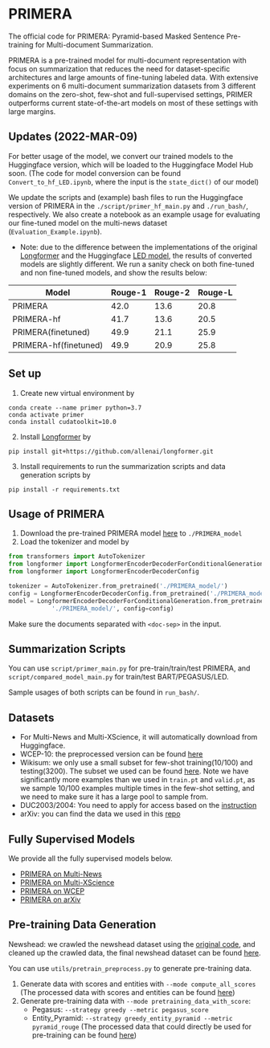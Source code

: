 # PRIMERA
The official code for PRIMERA: Pyramid-based Masked Sentence Pre-training for Multi-document Summarization. 

PRIMERA is a pre-trained model for multi-document representation with focus on summarization that reduces the need for dataset-specific architectures and large amounts of fine-tuning labeled data. With extensive experiments on 6 multi-document summarization datasets from 3 different domains on the zero-shot, few-shot and full-supervised settings, PRIMER outperforms  current state-of-the-art models on most of these settings with large margins.
## Updates (2022-MAR-09)
For better usage of the model, we convert our trained models to the Huggingface version, which will be loaded to the Huggingface Model Hub soon. (The code for model conversion can be found `Convert_to_hf_LED.ipynb`, where the input is the `state_dict()` of our model)

We update the scripts and (example) bash files to run the Huggingface version of PRIMERA in the `./script/primer_hf_main.py` and `./run_bash/`, respectively. We also create a notebook as an example usage for evaluating our fine-tuned model on the multi-news dataset (`Evaluation_Example.ipynb`).

* Note: due to the difference between the implementations of the original [Longformer](https://github.com/allenai/longformer) and the Huggingface [LED model](https://huggingface.co/docs/transformers/model_doc/led), the results of converted models are slightly different. We run a sanity check on both fine-tuned and non fine-tuned models, and show the results below:

| Model | Rouge-1 | Rouge-2 | Rouge-L |
| --- | ----------- |----------- |----------- |
| PRIMERA | 42.0 | 13.6 | 20.8| 
| PRIMERA-hf | 41.7 |13.6 | 20.5|
| PRIMERA(finetuned) | 49.9 | 21.1 | 25.9|
| PRIMERA-hf(finetuned) | 49.9 | 20.9 | 25.8|

## Set up
1. Create new virtual environment by
```
conda create --name primer python=3.7
conda activate primer
conda install cudatoolkit=10.0
```
2. Install [Longformer](https://github.com/allenai/longformer) by 
```
pip install git+https://github.com/allenai/longformer.git
```
3. Install requirements to run the summarization scripts and data generation scripts by 
```
pip install -r requirements.txt
```

## Usage of PRIMERA
1. Download the pre-trained PRIMERA model [here](https://storage.googleapis.com/primer_summ/PRIMER-large.tar.gz) to `./PRIMERA_model`
2. Load the tokenizer and model by
```python
from transformers import AutoTokenizer
from longformer import LongformerEncoderDecoderForConditionalGeneration
from longformer import LongformerEncoderDecoderConfig

tokenizer = AutoTokenizer.from_pretrained('./PRIMERA_model/')
config = LongformerEncoderDecoderConfig.from_pretrained('./PRIMERA_model/')
model = LongformerEncoderDecoderForConditionalGeneration.from_pretrained(
            './PRIMERA_model/', config=config)
```
Make sure the documents separated with `<doc-sep>` in the input.

## Summarization Scripts
You can use `script/primer_main.py` for pre-train/train/test PRIMERA, and `script/compared_model_main.py` for train/test BART/PEGASUS/LED.

Sample usages of both scripts can be found in `run_bash/`.

## Datasets
- For Multi-News and Multi-XScience, it will automatically download from Huggingface.
- WCEP-10: the preprocessed version can be found [here](https://storage.googleapis.com/primer_summ/wcep-10.tar.gz)
- Wikisum: we only use a small subset for few-shot training(10/100) and testing(3200). The subset we used can be found [here](https://storage.googleapis.com/primer_summ/wikisum_subset.tar.gz). Note we have significantly more examples than we used in `train.pt` and  `valid.pt`, as we sample 10/100 examples multiple times in the few-shot setting, and we need to make sure it has a large pool to sample from.
- DUC2003/2004: You need to apply for access based on the [instruction](https://duc.nist.gov/duc2004/)
- arXiv: you can find the data we used in this [repo](https://github.com/armancohan/long-summarization)

## Fully Supervised Models
We provide all the fully supervised models below.
- [PRIMERA on Multi-News](https://storage.googleapis.com/primer_summ/PRIMER_multinews.tar.gz)
- [PRIMERA on Multi-XScience](https://storage.googleapis.com/primer_summ/PRIMER_multixscience.tar.gz)
- [PRIMERA on WCEP](https://storage.googleapis.com/primer_summ/PRIMER_wcep.tar.gz)
- [PRIMERA on arXiv](https://storage.googleapis.com/primer_summ/PRIMER_arxiv.tar.gz)
## Pre-training Data Generation
Newshead: we crawled the newshead dataset using the [original code](https://github.com/google-research-datasets/NewSHead), and cleaned up the crawled data, the final newshead dataset can be found [here](https://storage.googleapis.com/primer_summ/newshead_data.tar.gz).

You can use `utils/pretrain_preprocess.py` to generate pre-training data. 
1. Generate data with scores and entities with `--mode compute_all_scores` (The processed data with scores and entities can be found [here](https://storage.googleapis.com/primer_summ/data_with_score_newshead.tar.gz))
2. Generate pre-training data with `--mode pretraining_data_with_score`:
    - Pegasus: `--strategy greedy --metric pegasus_score`
    - Entity_Pyramid: `--strategy greedy_entity_pyramid --metric pyramid_rouge`
  (The processed data that could directly be used for pre-training can be found [here](https://storage.googleapis.com/primer_summ/processed_pretraining_data.tar.gz))
